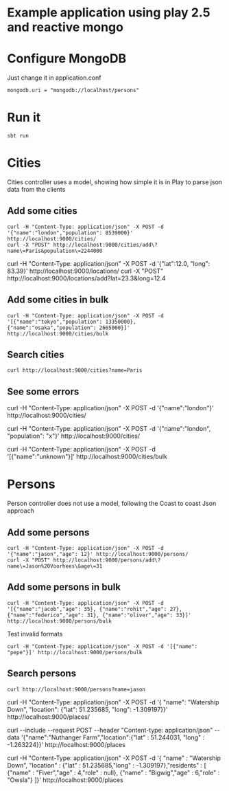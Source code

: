 # Example application using play 2.5 and reactive mongo

# Configure MongoDB

Just change it in application.conf
```
mongodb.uri = "mongodb://localhost/persons"
```

# Run it
```
sbt run
```
# Cities

Cities controller uses a model, showing how simple it is in Play to parse json data from the clients

## Add some cities

```
curl -H "Content-Type: application/json" -X POST -d '{"name":"london","population": 8539000}' http://localhost:9000/cities/
curl -X "POST" http://localhost:9000/cities/add\?name\=Paris&population\=2244000
```
curl -H "Content-Type: application/json" -X POST -d '{"lat":12.0, "long": 83.39}' http://localhost:9000/locations/
curl -X "POST" http://localhost:9000/locations/add\?lat\=23.3\&long\=12.4
## Add some cities in bulk

```
curl -H "Content-Type: application/json" -X POST -d '[{"name":"tokyo","population": 13350000}, {"name":"osaka","population": 2665000}]' http://localhost:9000/cities/bulk
```

## Search cities

```
curl http://localhost:9000/cities?name=Paris
```

## See some errors

curl -H "Content-Type: application/json" -X POST -d '{"name":"london"}' http://localhost:9000/cities/

curl -H "Content-Type: application/json" -X POST -d '{"name":"london", "population": "x"}' http://localhost:9000/cities/

curl -H "Content-Type: application/json" -X POST -d '[{"name":"unknown"}]' http://localhost:9000/cities/bulk


# Persons

Person controller does not use a model, following the Coast to coast Json approach

## Add some persons

```
curl -H "Content-Type: application/json" -X POST -d '{"name":"jason","age": 12}' http://localhost:9000/persons/
curl -X "POST" http://localhost:9000/persons/add\?name\=Jason%20Voorhees\&age\=31
```

## Add some persons in bulk

```
curl -H "Content-Type: application/json" -X POST -d '[{"name":"jacob","age": 35}, {"name":"rohit","age": 27}, {"name":"federico","age": 31}, {"name":"oliver","age": 33}]' http://localhost:9000/persons/bulk
```

Test invalid formats
```
curl -H "Content-Type: application/json" -X POST -d '[{"name": "pepe"}]' http://localhost:9000/persons/bulk
```


## Search persons

```
curl http://localhost:9000/persons?name=jason
```

curl -H "Content-Type: application/json" -X POST -d  '{ "name": "Watership Down", "location": {"lat": 51.235685, "long": -1.309197}}'  http://localhost:9000/places/



curl --include --request POST --header "Content-type: application/json" --data '{"name":"Nuthanger Farm","location":{"lat" : 51.244031, "long" : -1.263224}}' http://localhost:9000/places

curl -H "Content-Type: application/json" -X POST -d   '{ "name" : "Watership Down", "location" : {"lat" : 51.235685,"long" : -1.309197},"residents" : [ {"name" : "Fiver","age" : 4,"role" : null}, {"name" : "Bigwig","age" : 6,"role" : "Owsla"} ]}' http://localhost:9000/places
